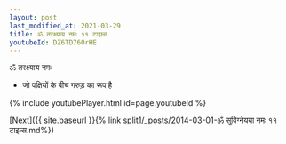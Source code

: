 ```yaml
---
layout: post
last_modified_at: 2021-03-29
title: ॐ तरक्ष्याय नमः ११ टाइम्स
youtubeId: DZ6TD76OrHE
---
```

 
 
 ॐ तरक्ष्याय नमः  
 
 -  जो पक्षियों के बीच गरुड़ का रूप है 
 
  
 
  
 
 
 
 
 
 


{% include youtubePlayer.html id=page.youtubeId %}
 
[Next]({{ site.baseurl }}{% link  split1/_posts/2014-03-01-ॐ सुविग्नेयया नमः ११ टाइम्स.md%})
 
